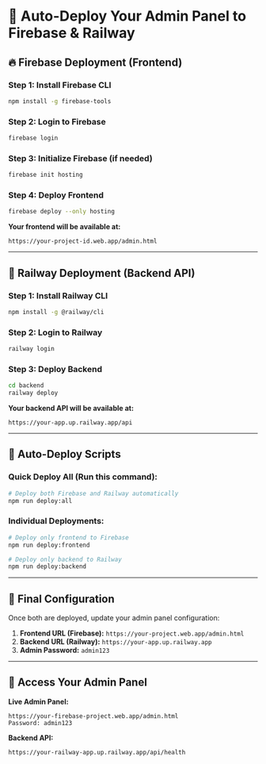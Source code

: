 # 🚀 Auto-Deploy Your Admin Panel to Firebase & Railway

## 🔥 Firebase Deployment (Frontend)

### Step 1: Install Firebase CLI
```bash
npm install -g firebase-tools
```

### Step 2: Login to Firebase
```bash
firebase login
```

### Step 3: Initialize Firebase (if needed)
```bash
firebase init hosting
```

### Step 4: Deploy Frontend
```bash
firebase deploy --only hosting
```

**Your frontend will be available at:**
```
https://your-project-id.web.app/admin.html
```

---

## 🚆 Railway Deployment (Backend API)

### Step 1: Install Railway CLI
```bash
npm install -g @railway/cli
```

### Step 2: Login to Railway
```bash
railway login
```

### Step 3: Deploy Backend
```bash
cd backend
railway deploy
```

**Your backend API will be available at:**
```
https://your-app.up.railway.app/api
```

---

## 🔧 Auto-Deploy Scripts

### Quick Deploy All (Run this command):
```bash
# Deploy both Firebase and Railway automatically
npm run deploy:all
```

### Individual Deployments:
```bash
# Deploy only frontend to Firebase
npm run deploy:frontend

# Deploy only backend to Railway  
npm run deploy:backend
```

---

## 🎯 Final Configuration

Once both are deployed, update your admin panel configuration:

1. **Frontend URL (Firebase):** `https://your-project.web.app/admin.html`
2. **Backend URL (Railway):** `https://your-app.up.railway.app`
3. **Admin Password:** `admin123`

---

## 📱 Access Your Admin Panel

**Live Admin Panel:**
```
https://your-firebase-project.web.app/admin.html
Password: admin123
```

**Backend API:**
```
https://your-railway-app.up.railway.app/api/health
```
